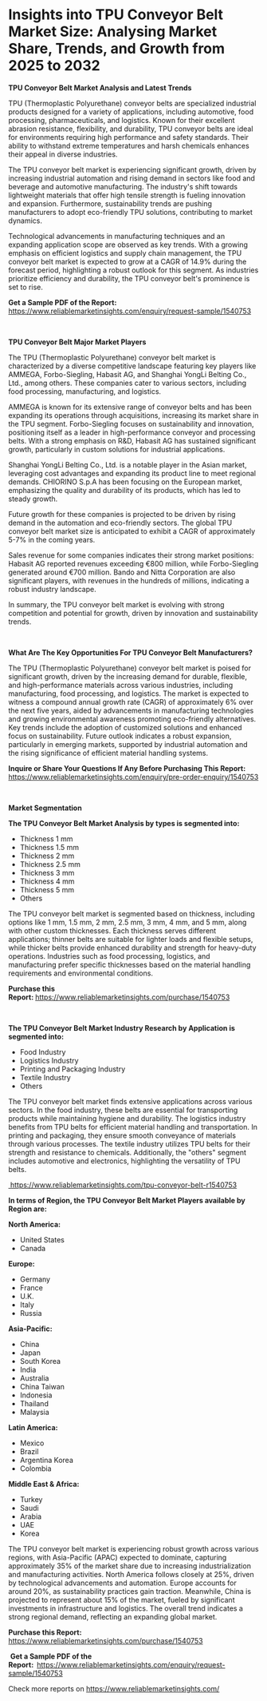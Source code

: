 <p><h1>Insights into TPU Conveyor Belt Market Size: Analysing Market Share, Trends, and Growth from 2025 to 2032</h1></p><p><strong>TPU Conveyor Belt Market Analysis and Latest Trends</strong></p>
<p><p>TPU (Thermoplastic Polyurethane) conveyor belts are specialized industrial products designed for a variety of applications, including automotive, food processing, pharmaceuticals, and logistics. Known for their excellent abrasion resistance, flexibility, and durability, TPU conveyor belts are ideal for environments requiring high performance and safety standards. Their ability to withstand extreme temperatures and harsh chemicals enhances their appeal in diverse industries.</p><p>The TPU conveyor belt market is experiencing significant growth, driven by increasing industrial automation and rising demand in sectors like food and beverage and automotive manufacturing. The industry's shift towards lightweight materials that offer high tensile strength is fueling innovation and expansion. Furthermore, sustainability trends are pushing manufacturers to adopt eco-friendly TPU solutions, contributing to market dynamics.</p><p>Technological advancements in manufacturing techniques and an expanding application scope are observed as key trends. With a growing emphasis on efficient logistics and supply chain management, the TPU conveyor belt market is expected to grow at a CAGR of 14.9% during the forecast period, highlighting a robust outlook for this segment. As industries prioritize efficiency and durability, the TPU conveyor belt's prominence is set to rise.</p></p>
<p><strong>Get a Sample PDF of the Report:&nbsp;</strong> <a href="https://www.reliablemarketinsights.com/enquiry/request-sample/1540753?utm_campaign=2130&utm_medium=2&utm_source=Github&utm_content=ia&utm_term=30012025&utm_id=tpu-conveyor-belt">https://www.reliablemarketinsights.com/enquiry/request-sample/1540753</a></p>
<p>&nbsp;</p>
<p><strong>TPU Conveyor Belt Major Market Players</strong></p>
<p><p>The TPU (Thermoplastic Polyurethane) conveyor belt market is characterized by a diverse competitive landscape featuring key players like AMMEGA, Forbo-Siegling, Habasit AG, and Shanghai YongLi Belting Co., Ltd., among others. These companies cater to various sectors, including food processing, manufacturing, and logistics.</p><p>AMMEGA is known for its extensive range of conveyor belts and has been expanding its operations through acquisitions, increasing its market share in the TPU segment. Forbo-Siegling focuses on sustainability and innovation, positioning itself as a leader in high-performance conveyor and processing belts. With a strong emphasis on R&D, Habasit AG has sustained significant growth, particularly in custom solutions for industrial applications.</p><p>Shanghai YongLi Belting Co., Ltd. is a notable player in the Asian market, leveraging cost advantages and expanding its product line to meet regional demands. CHIORINO S.p.A has been focusing on the European market, emphasizing the quality and durability of its products, which has led to steady growth.</p><p>Future growth for these companies is projected to be driven by rising demand in the automation and eco-friendly sectors. The global TPU conveyor belt market size is anticipated to exhibit a CAGR of approximately 5-7% in the coming years. </p><p>Sales revenue for some companies indicates their strong market positions: Habasit AG reported revenues exceeding €800 million, while Forbo-Siegling generated around €700 million. Bando and Nitta Corporation are also significant players, with revenues in the hundreds of millions, indicating a robust industry landscape. </p><p>In summary, the TPU conveyor belt market is evolving with strong competition and potential for growth, driven by innovation and sustainability trends.</p></p>
<p>&nbsp;</p>
<p><strong>What Are The Key Opportunities For TPU Conveyor Belt Manufacturers?</strong></p>
<p><p>The TPU (Thermoplastic Polyurethane) conveyor belt market is poised for significant growth, driven by the increasing demand for durable, flexible, and high-performance materials across various industries, including manufacturing, food processing, and logistics. The market is expected to witness a compound annual growth rate (CAGR) of approximately 6% over the next five years, aided by advancements in manufacturing technologies and growing environmental awareness promoting eco-friendly alternatives. Key trends include the adoption of customized solutions and enhanced focus on sustainability. Future outlook indicates a robust expansion, particularly in emerging markets, supported by industrial automation and the rising significance of efficient material handling systems.</p></p>
<p><strong>Inquire or Share Your Questions If Any Before Purchasing This Report:</strong> <a href="https://www.reliablemarketinsights.com/enquiry/pre-order-enquiry/1540753?utm_campaign=2130&utm_medium=2&utm_source=Github&utm_content=ia&utm_term=30012025&utm_id=tpu-conveyor-belt">https://www.reliablemarketinsights.com/enquiry/pre-order-enquiry/1540753</a></p>
<p>&nbsp;</p>
<p><strong>Market Segmentation</strong></p>
<p><strong>The TPU Conveyor Belt Market Analysis by types is segmented into:</strong></p>
<p><ul><li>Thickness 1 mm</li><li>Thickness 1.5 mm</li><li>Thickness 2 mm</li><li>Thickness 2.5 mm</li><li>Thickness 3 mm</li><li>Thickness 4 mm</li><li>Thickness 5 mm</li><li>Others</li></ul></p>
<p><p>The TPU conveyor belt market is segmented based on thickness, including options like 1 mm, 1.5 mm, 2 mm, 2.5 mm, 3 mm, 4 mm, and 5 mm, along with other custom thicknesses. Each thickness serves different applications; thinner belts are suitable for lighter loads and flexible setups, while thicker belts provide enhanced durability and strength for heavy-duty operations. Industries such as food processing, logistics, and manufacturing prefer specific thicknesses based on the material handling requirements and environmental conditions.</p></p>
<p><strong>Purchase this Report:&nbsp;</strong><a href="https://www.reliablemarketinsights.com/purchase/1540753?utm_campaign=2130&utm_medium=2&utm_source=Github&utm_content=ia&utm_term=30012025&utm_id=tpu-conveyor-belt">https://www.reliablemarketinsights.com/purchase/1540753</a></p>
<p>&nbsp;</p>
<p><strong>The TPU Conveyor Belt Market Industry Research by Application is segmented into:</strong></p>
<p><ul><li>Food Industry</li><li>Logistics Industry</li><li>Printing and Packaging Industry</li><li>Textile Industry</li><li>Others</li></ul></p>
<p><p>The TPU conveyor belt market finds extensive applications across various sectors. In the food industry, these belts are essential for transporting products while maintaining hygiene and durability. The logistics industry benefits from TPU belts for efficient material handling and transportation. In printing and packaging, they ensure smooth conveyance of materials through various processes. The textile industry utilizes TPU belts for their strength and resistance to chemicals. Additionally, the "others" segment includes automotive and electronics, highlighting the versatility of TPU belts.</p></p>
<p><a href="https://www.reliablemarketinsights.com/tpu-conveyor-belt-r1540753?utm_campaign=2130&utm_medium=2&utm_source=Github&utm_content=ia&utm_term=30012025&utm_id=tpu-conveyor-belt">&nbsp;https://www.reliablemarketinsights.com/tpu-conveyor-belt-r1540753</a></p>
<p><strong>In terms of Region, the TPU Conveyor Belt Market Players available by Region are:</strong></p>
<p>
    <p> <strong> North America: </strong>
        <ul>
            <li>United States</li>
            <li>Canada</li>
        </ul>
        </p> 
    <p> <strong> Europe: </strong>
        <ul>
            <li>Germany</li>
            <li>France</li>
            <li>U.K.</li>
            <li>Italy</li>
            <li>Russia</li>
        </ul>
        </p> 
    <p> <strong> Asia-Pacific: </strong>
        <ul>
            <li>China</li>
            <li>Japan</li>
            <li>South Korea</li>
            <li>India</li>
            <li>Australia</li>
            <li>China Taiwan</li>
            <li>Indonesia</li>
            <li>Thailand</li>
            <li>Malaysia</li>
        </ul>
        </p> 
    <p> <strong> Latin America: </strong>
        <ul>
            <li>Mexico</li>
            <li>Brazil</li>
            <li>Argentina Korea</li>
            <li>Colombia</li>
        </ul>
        </p> 
    <p> <strong> Middle East & Africa: </strong>
        <ul>
            <li>Turkey</li>
            <li>Saudi</li>
            <li>Arabia</li>
            <li>UAE</li>
            <li>Korea</li>
        </ul>
    </p>
    </p>
<p><p>The TPU conveyor belt market is experiencing robust growth across various regions, with Asia-Pacific (APAC) expected to dominate, capturing approximately 35% of the market share due to increasing industrialization and manufacturing activities. North America follows closely at 25%, driven by technological advancements and automation. Europe accounts for around 20%, as sustainability practices gain traction. Meanwhile, China is projected to represent about 15% of the market, fueled by significant investments in infrastructure and logistics. The overall trend indicates a strong regional demand, reflecting an expanding global market.</p></p>
<p><strong>Purchase this Report: </strong><a href="https://www.reliablemarketinsights.com/purchase/1540753?utm_campaign=2130&utm_medium=2&utm_source=Github&utm_content=ia&utm_term=30012025&utm_id=tpu-conveyor-belt">https://www.reliablemarketinsights.com/purchase/1540753</a></p>
<p>&nbsp;<strong>Get a Sample PDF of the Report:&nbsp;&nbsp;</strong><a href="https://www.reliablemarketinsights.com/enquiry/request-sample/1540753?utm_campaign=2130&utm_medium=2&utm_source=Github&utm_content=ia&utm_term=30012025&utm_id=tpu-conveyor-belt">https://www.reliablemarketinsights.com/enquiry/request-sample/1540753</a></p>
<p><strong></strong></p>
<p>Check more reports on <a href="https://www.reliablemarketinsights.com/?utm_campaign=2130&utm_medium=2&utm_source=Github&utm_content=ia&utm_term=30012025&utm_id=tpu-conveyor-belt">https://www.reliablemarketinsights.com/</a></p>